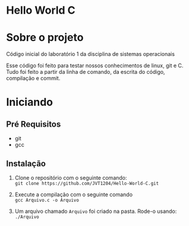# Hello World C

# Sobre o projeto

Código inicial do laboratório 1 da disciplina de sistemas operacionais

Esse código foi feito para testar nossos conhecimentos de linux, git e C. Tudo foi feito a partir da linha de comando, da escrita do código, compilação e commit.

# Iniciando

## Pré Requisitos

- git
- gcc

## Instalação

1. Clone o repositório com o seguinte comando:\
`git clone https://github.com/JVT1204/Hello-World-C.git`

2. Execute a compilação com o seguinte comando\
`gcc Arquivo.c -o Arquivo`

3. Um arquivo chamado `Arquivo` foi criado na pasta. Rode-o usando:\
`./Arquivo`
